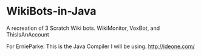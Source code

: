 WikiBots-in-Java
==========================

A recreation of 3 Scratch Wiki bots. WikiMonitor, VoxBot, and ThisIsAnAccount

For ErnieParke: This is the Java Compiler I will be using. http://ideone.com/
